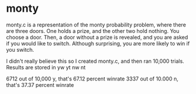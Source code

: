 # monty
monty.c is a representation of the monty probability problem, where there are three doors.
One holds a prize, and the other two hold nothing. You choose a door. Then, a door without a prize is revealed, 
and you are asked if you would like to switch. Although surprising, you are more likely to win if you switch. 

I didn't really believe this so I created monty.c, and then ran 10,000 trials.
Results are stored in yw yt nw nt

6712 out of 10,000 y, that's 67.12 percent winrate
3337 out of 10.000 n, that's 37.37 percent winrate
